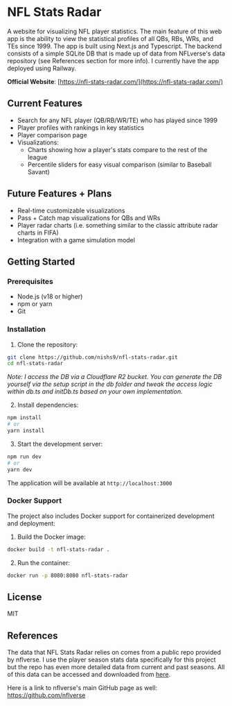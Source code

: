 # NFL Stats Radar

A website for visualizing NFL player statistics. The main feature of this web app is the ability to view the statistical profiles of all QBs, RBs, WRs, and TEs since 1999. The app is built using Next.js and Typescript. The backend consists of a simple SQLite DB that is made up of data from NFLverse's data repository (see References section for more info). I currently have the app deployed using Railway.

**Official Website**: [https://nfl-stats-radar.com/](https://nfl-stats-radar.com/)

## Current Features
- Search for any NFL player (QB/RB/WR/TE) who has played since 1999
- Player profiles with rankings in key statistics
- Player comparison page
- Visualizations:
  - Charts showing how a player's stats compare to the rest of the league
  - Percentile sliders for easy visual comparison (similar to Baseball Savant)

## Future Features + Plans
- Real-time customizable visualizations
- Pass + Catch map visualizations for QBs and WRs
- Player radar charts (i.e. something similar to the classic attribute radar charts in FIFA)
- Integration with a game simulation model

## Getting Started

### Prerequisites
- Node.js (v18 or higher)
- npm or yarn
- Git

### Installation

1. Clone the repository:
```bash
git clone https://github.com/nishs9/nfl-stats-radar.git
cd nfl-stats-radar
```
*Note: I access the DB via a Cloudflare R2 bucket. You can generate the DB yourself via the setup script in the db folder and tweak the access logic within db.ts and initDb.ts based on your own implementation.* 


2. Install dependencies:
```bash
npm install
# or
yarn install
```

3. Start the development server:
```bash
npm run dev
# or
yarn dev
```

The application will be available at `http://localhost:3000`

### Docker Support

The project also includes Docker support for containerized development and deployment:

1. Build the Docker image:
```bash
docker build -t nfl-stats-radar .
```

2. Run the container:
```bash
docker run -p 8080:8080 nfl-stats-radar
```

## License

MIT

## References
The data that NFL Stats Radar relies on comes from a public repo provided by nflverse. I use the player season stats data specifically for this project but the repo has even more detailed data from current and past seasons. All of this data can be accessed and downloaded from [here](https://github.com/nflverse/nflverse-data/releases).

Here is a link to nflverse's main GitHub page as well: https://github.com/nflverse
